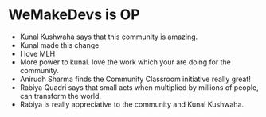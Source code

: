 # WeMakeDevs is OP

- Kunal Kushwaha says that this community is amazing.
- Kunal made this change
- I love MLH
- More power to kunal. love the work which your are doing for the community.
- Anirudh Sharma finds the Community Classroom initiative really great!
- Rabiya Quadri says that small acts when multiplied by millions of people, can transform the world.
- Rabiya is really appreciative to the community and Kunal Kushwaha.
